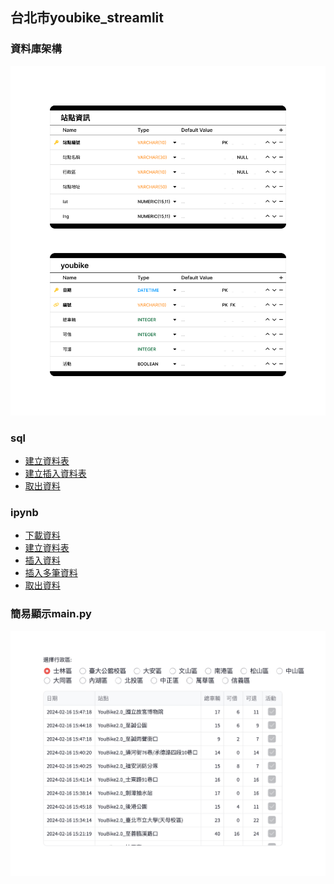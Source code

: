 ## 台北市youbike_streamlit

### 資料庫架構

![](./images/pic1.png)

### sql

- [建立資料表](./lesson1_建立資料表.sql)
- [建立插入資料表](./lesson2_插入資表.sql)
- [取出資料](./lesson3_取出資料.sql)

### ipynb

- [下載資料](./1downloadData.ipynb) 
- [建立資料表](./2createTable.ipynb)
- [插入資料](./3insertData.ipynb)
- [插入多筆資料](./4insert_multiple_data.ipynb)
- [取出資料](5取出資料.ipynb)

### 簡易顯示main.py

![](./images/pic2.png)





